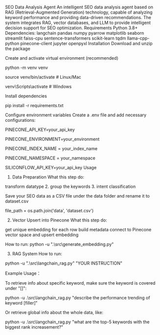 SEO Data Analysis Agent
An intelligent SEO data analysis agent based on RAG (Retrieval-Augmented Generation) technology, capable of analyzing keyword performance and providing data-driven recommendations. The system integrates RAG, vector databases, and LLM to provide intelligent decision support for SEO optimization.
Requirements
Python 3.8+
Dependencies:
langchain
pandas
numpy
pyarrow
matplotlib
seaborn
streamlit
faiss-cpu
sentence-transformers
scikit-learn
tqdm
llama-cpp-python
pinecone-client
jupyter
openpyxl
Installation
Download and unzip the package

Create and activate virtual environment (recommended)

python -m venv venv

source venv/bin/activate  # Linux/Mac

venv\Scripts\activate     # Windows

Install dependencies

pip install -r requirements.txt

Configure environment variables Create a .env file and add necessary configurations:

PINECONE_API_KEY=your_api_key

PINECONE_ENVIRONMENT=your_environment

PINECONE_INDEX_NAME = your_index_name

PINECONE_NAMESPACE = your_namespace

SILICONFLOW_API_KEY=your_api_key
Usage
1. Data Preparation
What this step do:

transform datatype 2. group the keywords 3. intent classification

Save your SEO data as a CSV file under the data folder and rename it to dataset.csv

 file_path = os.path.join('data', 'dataset.csv') 

2. Vector Upsert into Pinecone
What this step do:

get unique embedding for each row
build metadata
connect to Pinecone vector space and upsert embedding

How to run:
python -u ".\src\generate_embedding.py"

3. RAG System
How to run:

python -u ".\src\langchain_rag.py" "YOUR INSTRUCTION"


Example Usage：

To retrieve info about specific keyword, make sure the keyword is covered under "[]":

python -u .\src\langchain_rag.py "describe the performance trending of keyword [filler]"


Or retrieve global info about the whole data, like:

python -u .\src\langchain_rag.py "what are the top-5 keywords with the biggest rank increasement?"

